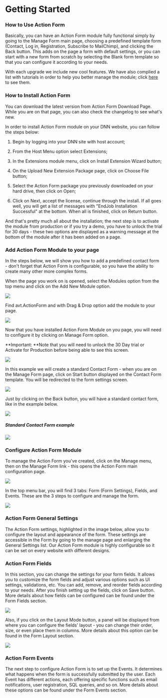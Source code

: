 # Getting Started

### How to Use Action Form

Basically, you can have an Action Form module fully functional simply by going to the Manage Form main page, choosing a predefined template form \(Contact, Log in, Registration, Subscribe to MailChimp\), and clicking the Back button. This adds on the page a form with default settings, or you can start with a new form from scratch by selecting the Blank form template so that you can configure it according to your needs.

With each upgrade we include new cool features. We have also complied a list with tutorials in order to help you better manage the module; click [here](https://www.youtube.com/playlist?list=PLttZcObtJJgEKrfRwwe4FqXcRysIKhyMX) to see them.

### How to Install Action Form

You can download the latest version from Action Form Download Page. While you are on that page, you can also check the changelog to see what's new.

In order to install Action Form module on your DNN website, you can follow the steps below:

1. Begin by logging into your DNN site with host account;

2. From the Host Menu option select Extensions;

3. In the Extensions module menu, click on Install Extension Wizard button;

4. On the Upload New Extension Package page, click on Choose File button;

5. Select the Action Form package you previously downloaded on your hard drive, then click on Open;

6. Click on Next, accept the license, continue through the install. If all goes well, you will get a list of messages with "EndJob Installation Successful" at the bottom. When all is finished, click on Return button.

And that's pretty much all about the installation; the next step is to activate the module from production or if you try a demo, you have to unlock the trial for 30 days - these two options are displayed as a warning message at the bottom of the module after it has been added on a page.

### Add Action Form Module to your page

In the steps below, we will show you how to add a predefined contact form - don't forget that Action Form is configurable, so you have the ability to create many other more complex forms.

When the page you work on is opened, select the Modules option from the top menu and click on the Add New Module option.

![](http://action-form.dnnsharp.com/_/rsrc/1424164524534/home/getting-started/ad-new-module.png)

Find avt.ActionForm and with Drag & Drop option add the module to your page.

![](http://action-form.dnnsharp.com/_/rsrc/1424164524534/home/getting-started/drag-action-form.png)

Now that you have installed Action Form Module on you page, you will need to configure it by clicking on Manage Form option.

**Important: **Note that you will need to unlock the 30 Day trial or Activate for Production before being able to see this screen.

![](http://action-form.dnnsharp.com/_/rsrc/1424164524534/home/getting-started/manage-form.png)

In this example we will create a standard Contact Form - when you are on the Manage Form page, click on Start button displayed on the Contact Form template. You will be redirected to the form settings screen.

![](http://action-form.dnnsharp.com/_/rsrc/1424164524534/home/getting-started/new.png)

Just by clicking on the Back button, you will have a standard contact form, like in the example below.

![](http://action-form.dnnsharp.com/_/rsrc/1424164524534/home/getting-started/back.png)

##### **Standard Contact Form example**

![](http://action-form.dnnsharp.com/_/rsrc/1424164524534/home/getting-started/contact-form.png)

### Configure Action Form Module

To manage the Action Form you've created, click on the Manage menu, then on the Manage Form link - this opens the Action Form main configuration page.

![](http://action-form.dnnsharp.com/_/rsrc/1424164524534/home/getting-started/manage-form-drop-down.png)

In the top menu bar, you will find 3 tabs: Form \(Form Settings\), Fields, and Events. These are the 3 steps to configure and manage the form.

![](http://action-form.dnnsharp.com/_/rsrc/1424164524534/home/getting-started/form-set-up-panel.png)

### Action Form General Settings

The Action Form settings, highlighted in the image below, allow you to configure the layout and appearance of the form. These settings are accessible in the Form by going to the manage page and enlarging the General Settings list. Our Action Form module is highly configurable so it can be set on every website with different designs.

### Action Form Fields

In this section, you can change the settings for your form fields. It allows you to customize the form fields and adjust various options such as UI settings, validations, etc. You can add, remove, and reorder fields according to your needs. After you finish setting up the fields, click on Save button. More details about how fields can be configured can be found under the Form Fields section.

![](http://action-form.dnnsharp.com/_/rsrc/1424164524534/home/getting-started/1.png)

Also, if you click on the Layout Mode button, a panel will be displayed from where you can configure the fields' layout - you can change their order, size, or even place them in columns. More details about this option can be found in the Form Layout section.

![](http://action-form.dnnsharp.com/_/rsrc/1424164524534/home/getting-started/2.png)

### Action Form Events

The next step to configure Action Form is to set up the Events. It determines what happens when the form is successfully submitted by the user. Each Event has different actions, each offering specific functions such as email notifications, user registration, SQL queries, and so on. More details about these options can be found under the Form Events section.

